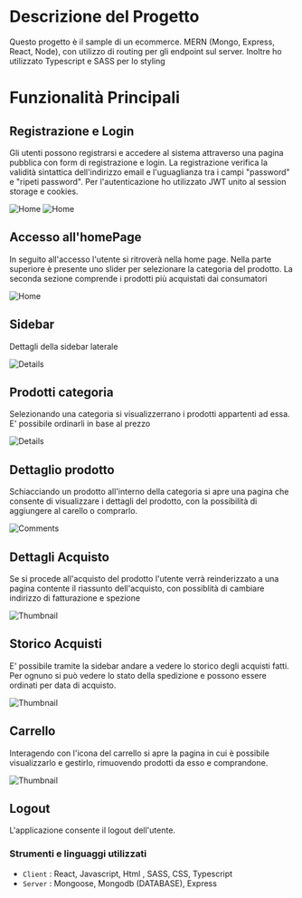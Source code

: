 # Descrizione del Progetto
Questo progetto è il sample di un ecommerce. MERN (Mongo, Express, React, Node), con utilizzo di routing per gli endpoint sul server. Inoltre ho utilizzato Typescript e SASS per lo styling
# Funzionalità Principali
## Registrazione e Login
Gli utenti possono registrarsi e accedere al sistema attraverso una pagina pubblica con form di registrazione e login. La registrazione verifica la validità sintattica dell'indirizzo email e l'uguaglianza tra i campi "password" e "ripeti password". Per l'autenticazione ho utilizzato JWT unito al session storage e cookies.<br>

![Home](/client/src/assets/login.JPG)
![Home](/client/src/assets/register.JPG)

## Accesso all'homePage
In seguito all'accesso l'utente si ritroverà nella home page. Nella parte superiore è presente uno slider per selezionare la categoria del prodotto.  La seconda sezione comprende i prodotti più acquistati dai consumatori<br>

![Home](/client/src/assets/home.JPG)
## Sidebar
Dettagli della sidebar laterale<br>

 ![Details](/client/src/assets/sidebar.JPG)

 ## Prodotti categoria

 Selezionando una categoria si visualizzerrano i prodotti appartenti ad essa. E' possibile ordinarli in base al prezzo<br>


  ![Details](/client/src/assets/products.JPG)
 ## Dettaglio prodotto

 Schiacciando un prodotto all'interno della categoria si apre una pagina che consente di visualizzare i dettagli del prodotto, con la possibilità di aggiungere al carello o comprarlo.
<br>

 ![Comments](/client/src/assets/productdetail.JPG)
 ## Dettagli Acquisto
Se si procede all'acquisto del prodotto l'utente verrà reinderizzato a una pagina contente il riassunto dell'acquisto, con possiblità di cambiare indirizzo di fatturazione e spezione<br>

 ![Thumbnail](/client/src/assets/ordersummary.JPG)

  ## Storico Acquisti
E' possibile tramite la sidebar andare a vedere lo storico degli acquisti fatti. Per ognuno si può vedere lo stato della spedizione e possono essere ordinati per data di acquisto.


 ![Thumbnail](/client/src/assets/purchases.JPG)
  ## Carrello
Interagendo con l'icona del carrello si apre la pagina in cui è possibile visualizzarlo e gestirlo, rimuovendo prodotti da esso e comprandone.


 ![Thumbnail](/client/src/assets/cart.JPG)

## Logout
L'applicazione consente il logout dell'utente.<br>

### Strumenti e linguaggi utilizzati 

- `Client` : React, Javascript, Html , SASS, CSS, Typescript
- `Server` : Mongoose, Mongodb (DATABASE), Express